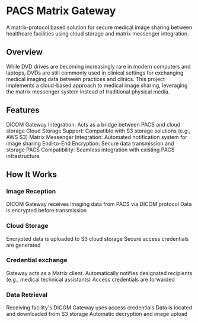 # PACS Matrix Gateway

A matrix-protocol based solution for secure medical image sharing between healthcare facilities using cloud storage and matrix messenger integration.
## Overview
While DVD drives are becoming increasingly rare in modern computers and laptops, DVDs are still commonly used in clinical settings for exchanging medical imaging data between practices and clinics. This project implements a cloud-based approach to medical image sharing, leveraging the matrix messenger system instead of traditional physical media.

## Features

DICOM Gateway Integration: Acts as a bridge between PACS and cloud storage
Cloud Storage Support: Compatible with S3 storage solutions (e.g., AWS S3)
Matrix Messenger Integration: Automated notification system for image sharing
End-to-End Encryption: Secure data transmission and storage
PACS Compatibility: Seamless integration with existing PACS infrastructure

## How It Works

### Image Reception

DICOM Gateway receives imaging data from PACS via DICOM protocol
Data is encrypted before transmission

### Cloud Storage

Encrypted data is uploaded to S3 cloud storage
Secure access credentials are generated

### Credential exchange

Gateway acts as a Matrix client. 
Automatically notifies designated recipients (e.g., medical technical assistants)
Access credentials are forwarded 

### Data Retrieval

Receiving facility's DICOM Gateway uses access credentials
Data is located and downloaded from S3 storage
Automatic decryption and image upload
